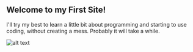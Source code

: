 ## Welcome to my First Site!

I'll try my best to learn a little bit about programming and starting to use coding, without creating a mess. 
Probably it will take a while. 

![alt text](https://i.imgur.com/eK8do5K.jpg)






